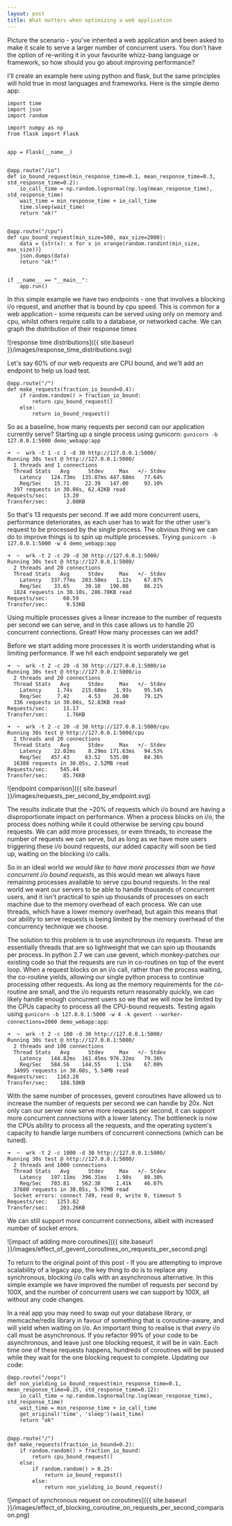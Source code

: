 ```yaml
---
layout: post
title: What matters when optimizing a web application
---
```


Picture the scenario - you've inherited a web application and been asked to make it scale to serve a larger number of concurrent users.  You don't have the option of re-writing it in your favourite whizz-bang language or framework, so how should you go about improving performance?

I'll create an example here using python and flask, but the same principles will hold true in most languages and frameworks.  Here is the simple demo app:

```
import time
import json
import random

import numpy as np
from flask import Flask


app = Flask(__name__)


@app.route("/io")
def io_bound_request(min_response_time=0.1, mean_response_time=0.3, std_response_time=0.2):
    io_call_time = np.random.lognormal(np.log(mean_response_time), std_response_time)
    wait_time = min_response_time + io_call_time
    time.sleep(wait_time)
    return "ok!"


@app.route("/cpu")
def cpu_bound_request(min_size=500, max_size=2000):
    data = {str(x): x for x in xrange(random.randint(min_size, max_size))}
    json.dumps(data)
    return "ok!"


if __name__ == "__main__":
    app.run()
```

In this simple example we have two endpoints - one that involves a blocking i/o request, and another that is bound by cpu speed.  This is common for a web application - some requests can be served using only on memory and cpu, whilst others require calls to a database, or networked cache.  We can graph the distribution of their response times

![response time distributions]({{ site.baseurl }}/images/response_time_distributions.svg)

Let's say 60% of our web requests are CPU bound, and we'll add an endpoint to help us load test.

```
@app.route("/")
def make_requests(fraction_io_bound=0.4):
    if random.random() > fraction_io_bound:
        return cpu_bound_request()
    else:
        return io_bound_request()
```

So as a baseline, how many requests per second can our application currently serve?  Starting up a single process using gunicorn: `gunicorn -b 127.0.0.1:5000 demo_webapp:app`

```
➜  ~  wrk -t 1 -c 1 -d 30 http://127.0.0.1:5000/
Running 30s test @ http://127.0.0.1:5000/
  1 threads and 1 connections
  Thread Stats   Avg      Stdev     Max   +/- Stdev
    Latency   124.73ms  135.87ms 447.68ms   77.64%
    Req/Sec    15.71     22.39   147.00     93.10%
  397 requests in 30.08s, 62.42KB read
Requests/sec:     13.20
Transfer/sec:      2.08KB
```

So that's 13 requests per second.  If we add more concurrent users, performance deteriorates, as each user has to wait for the other user's request to be processed by the single process.  The obvious thing we can do to improve things is to spin up multiple processes.  Trying `gunicorn -b 127.0.0.1:5000 -w 4 demo_webapp:app`

```
➜  ~  wrk -t 2 -c 20 -d 30 http://127.0.0.1:5000/
Running 30s test @ http://127.0.0.1:5000/
  2 threads and 20 connections
  Thread Stats   Avg      Stdev     Max   +/- Stdev
    Latency   337.77ms  203.50ms   1.12s    67.07%
    Req/Sec    33.65     30.10   190.00     86.21%
  1824 requests in 30.10s, 286.78KB read
Requests/sec:     60.59
Transfer/sec:      9.53KB
```

Using multiple processes gives a linear increase to the number of requests per second we can serve, and in this case allows us to handle 20 concurrent connections.  Great! How many processes can we add?

Before we start adding more processes it is worth understanding what is limiting performance.  If we hit each endpoint separately we get

```
➜  ~  wrk -t 2 -c 20 -d 30 http://127.0.0.1:5000/io
Running 30s test @ http://127.0.0.1:5000/io
  2 threads and 20 connections
  Thread Stats   Avg      Stdev     Max   +/- Stdev
    Latency     1.74s   215.68ms   1.93s    95.54%
    Req/Sec     7.42      4.53    20.00     79.12%
  336 requests in 30.08s, 52.83KB read
Requests/sec:     11.17
Transfer/sec:      1.76KB

➜  ~  wrk -t 2 -c 20 -d 30 http://127.0.0.1:5000/cpu
Running 30s test @ http://127.0.0.1:5000/cpu
  2 threads and 20 connections
  Thread Stats   Avg      Stdev     Max   +/- Stdev
    Latency    22.02ms    8.29ms 171.63ms   94.53%
    Req/Sec   457.43     63.52   535.00     84.36%
  16388 requests in 30.05s, 2.52MB read
Requests/sec:    545.44
Transfer/sec:     85.76KB
```

![endpoint comparison]({{ site.baseurl }}/images/requests_per_second_by_endpoint.svg)

The results indicate that the ~20% of requests which i/o bound are having a disproportionate impact on performance.  When a process blocks on i/o, the process does nothing while it could otherwise be serving cpu bound requests.  We can add more processes, or even threads, to increase the number of requests we can serve, but as long as we have more users triggering these i/o bound requests, our added capacity will soon be tied up, waiting on the blocking i/o calls.

So in an ideal world *we would like to have more processes than we have concurrent i/o bound requests*, as this would mean we always have remaining processes available to serve cpu bound requests.  In the real world we want our servers to be able to handle thousands of concurrent users, and it isn't practical to spin up thousands of processes on each machine due to the memory overhead of each process.  We can use threads, which have a lower memory overhead, but again this means that our ability to serve requests is being limited by the memory overhead of the concurrency technique we choose.

The solution to this problem is to use asynchronous i/o requests.  These are essentially threads that are so lightweight that we can spin up thousands per process.  In python 2.7 we can use gevent, which monkey-patches our existing code so that the requests are run in co-routines on top of the event loop.  When a request blocks on an i/o call, rather than the process waiting, the co-routine yields, allowing our single python process to continue processing other requests.  As long as the memory requirements for the co-routine are small, and the i/o requests return reasonably quickly, we can likely handle enough concurrent users so we that we will now be limited by the CPUs capacity to process all the CPU-bound requests.  Testing again using `gunicorn -b 127.0.0.1:5000 -w 4 -k gevent --worker-connections=2000 demo_webapp:app`:

```
➜  ~  wrk -t 2 -c 100 -d 30 http://127.0.0.1:5000/
Running 30s test @ http://127.0.0.1:5000/
  2 threads and 100 connections
  Thread Stats   Avg      Stdev     Max   +/- Stdev
    Latency   144.82ms  161.45ms 976.32ms   79.36%
    Req/Sec   584.56    144.55     1.15k    67.00%
  34995 requests in 30.08s, 5.54MB read
Requests/sec:   1163.28
Transfer/sec:    188.58KB
```

With the same number of processes, gevent coroutines have allowed us to increase the number of requests per second we can handle by 20x.  Not only can our server now serve more requests per second, it can support more concurrent connections with a lower latency.  The bottleneck is now the CPUs ability to process all the requests, and the operating system's capacity to handle large numbers of concurrent connections (which can be tuned).

```
➜  ~  wrk -t 2 -c 1000 -d 30 http://127.0.0.1:5000/
Running 30s test @ http://127.0.0.1:5000/
  2 threads and 1000 connections
  Thread Stats   Avg      Stdev     Max   +/- Stdev
    Latency   197.11ms  396.31ms   1.98s    80.30%
    Req/Sec   703.81    562.38     1.41k    46.07%
  37680 requests in 30.05s, 5.97MB read
  Socket errors: connect 749, read 0, write 0, timeout 5
Requests/sec:   1253.82
Transfer/sec:    203.26KB
```

We can still support more concurrent connections, albeit with increased number of socket errors.

![impact of adding more coroutines]({{ site.baseurl }}/images/effect_of_gevent_coroutines_on_requests_per_second.png)

To return to the original point of this post - If you are attempting to improve scalability of a legacy app, the key thing to do is to replace any synchronous, blocking i/o calls with an asynchronous alternative.  In this simple example we have improved the number of requests per second by 100X, and the number of concurrent users we can support by 100X, all without any code changes.

In a real app you may need to swap out your database library, or memcache/redis library in favour of something that is coroutine-aware, and will yield when waiting on i/o.  An important thing to realise is that *every* i/o call must be asynchronous.  If you refactor 99% of your code to be asynchronous, and leave just one blocking request, it will be in vain.  Each time one of these requests happens, hundreds of coroutines will be paused while they wait for the one blocking request to complete. Updating our code:

```
@app.route("/oops")
def non_yielding_io_bound_request(min_response_time=0.1, mean_response_time=0.25, std_response_time=0.12):
    io_call_time = np.random.lognormal(np.log(mean_response_time), std_response_time)
    wait_time = min_response_time + io_call_time
    get_original('time', 'sleep')(wait_time)
    return "ok"


@app.route("/")
def make_requests(fraction_io_bound=0.2):
    if random.random() > fraction_io_bound:
        return cpu_bound_request()
    else:
        if random.random() > 0.25:
            return io_bound_request()
        else:
            return non_yielding_io_bound_request()
```

![impact of synchronous request on coroutines]({{ site.baseurl }}/images/effect_of_blocking_coroutine_on_requests_per_second_comparison.png)
